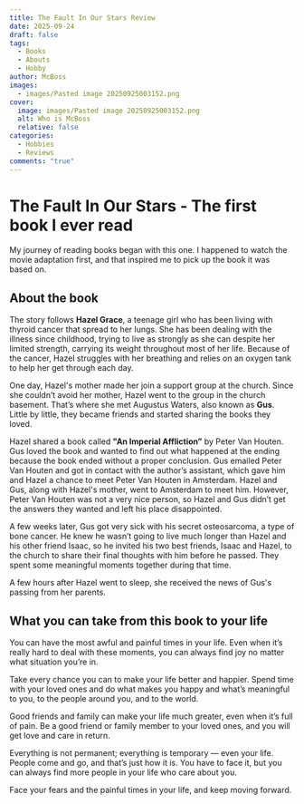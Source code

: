 ```yaml
---
title: The Fault In Our Stars Review
date: 2025-09-24
draft: false
tags:
  - Books
  - Abouts
  - Hobby
author: McBoss
images:
  - images/Pasted image 20250925003152.png
cover:
  image: images/Pasted image 20250925003152.png
  alt: Who is McBoss
  relative: false
categories:
  - Hobbies
  - Reviews
comments: "true"
---
```

# The Fault In Our Stars - The first book I ever read
My journey of reading books began with this one. I happened to watch the movie adaptation first, and that inspired me to pick up the book it was based on.

## About the book

The story follows **Hazel Grace**, a teenage girl who has been living with thyroid cancer that spread to her lungs. She has been dealing with the illness since childhood, trying to live as strongly as she can despite her limited strength, carrying its weight throughout most of her life. Because of the cancer, Hazel struggles with her breathing and relies on an oxygen tank to help her get through each day.

One day, Hazel's mother made her join a support group at the church. Since she couldn’t avoid her mother, Hazel went to the group in the church basement. That’s where she met Augustus Waters, also known as **Gus**. Little by little, they became friends and started sharing the books they loved.

Hazel shared a book called **"An Imperial Affliction”** by Peter Van Houten. Gus loved the book and wanted to find out what happened at the ending because the book ended without a proper conclusion. Gus emailed Peter Van Houten and got in contact with the author’s assistant, which gave him and Hazel a chance to meet Peter Van Houten in Amsterdam. Hazel and Gus, along with Hazel's mother, went to Amsterdam to meet him. However, Peter Van Houten was not a very nice person, so Hazel and Gus didn’t get the answers they wanted and left his place disappointed.

A few weeks later, Gus got very sick with his secret osteosarcoma, a type of bone cancer. He knew he wasn’t going to live much longer than Hazel and his other friend Isaac, so he invited his two best friends, Isaac and Hazel, to the church to share their final thoughts with him before he passed. They spent some meaningful moments together during that time.

A few hours after Hazel went to sleep, she received the news of Gus's passing from her parents.

## What you can take from this book to your life

You can have the most awful and painful times in your life. Even when it’s really hard to deal with these moments, you can always find joy no matter what situation you’re in. 

Take every chance you can to make your life better and happier. Spend time with your loved ones and do what makes you happy and what’s meaningful to you, to the people around you, and to the world.  

Good friends and family can make your life much greater, even when it’s full of pain. Be a good friend or family member to your loved ones, and you will get love and care in return.  

Everything is not permanent; everything is temporary — even your life. People come and go, and that’s just how it is. You have to face it, but you can always find more people in your life who care about you.  

Face your fears and the painful times in your life, and keep moving forward.


